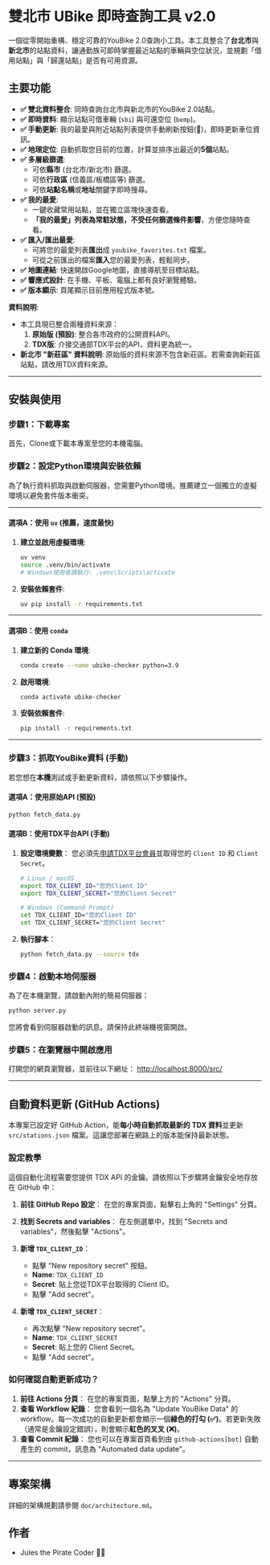 # 雙北市 UBike 即時查詢工具 v2.0

一個從零開始重構、穩定可靠的YouBike 2.0查詢小工具。本工具整合了**台北市**與**新北市**的站點資料，讓通勤族可即時掌握最近站點的車輛與空位狀況，並規劃「借用站點」與「歸還站點」是否有可用資源。

## 主要功能
- **✅ 雙北資料整合**: 同時查詢台北市與新北市的YouBike 2.0站點。
- **✅ 即時資料**: 顯示站點可借車輛 (`sbi`) 與可還空位 (`bemp`)。
- **✅ 手動更新**: 我的最愛與附近站點列表提供手動刷新按鈕(🔄)，即時更新車位資訊。
- **✅ 地理定位**: 自動抓取您目前的位置，計算並排序出最近的**5個**站點。
- **✅ 多層級篩選**:
    -   可依**縣市** (台北市/新北市) 篩選。
    -   可依**行政區** (信義區/板橋區等) 篩選。
    -   可依**站點名稱**或**地址**關鍵字即時搜尋。
- **✅ 我的最愛**:
    -   一鍵收藏常用站點，並在獨立區塊快速查看。
    -   **「我的最愛」列表為常駐狀態，不受任何篩選條件影響**，方便您隨時查看。
- **✅ 匯入/匯出最愛**:
    -   可將您的最愛列表**匯出**成 `youbike_favorites.txt` 檔案。
    -   可從之前匯出的檔案**匯入**您的最愛列表，輕鬆同步。
- **✅ 地圖連結**: 快速開啟Google地圖，直接導航至目標站點。
- **✅ 響應式設計**: 在手機、平板、電腦上都有良好瀏覽體驗。
- **✅ 版本顯示**: 頁尾顯示目前應用程式版本號。

**資料說明**:
- 本工具現已整合兩種資料來源：
    1.  **原始版 (預設)**: 整合各市政府的公開資料API。
    2.  **TDX版**: 介接交通部TDX平台的API，資料更為統一。
- **新北市 "新莊區" 資料說明**: 原始版的資料來源不包含新莊區。若需查詢新莊區站點，請改用TDX資料來源。

---

## 安裝與使用

### 步驟1：下載專案
首先，Clone或下載本專案至您的本機電腦。

### 步驟2：設定Python環境與安裝依賴
為了執行資料抓取與啟動伺服器，您需要Python環境。推薦建立一個獨立的虛擬環境以避免套件版本衝突。

---
#### **選項A：使用 `uv` (推薦，速度最快)**
1.  **建立並啟用虛擬環境**:
    ```bash
    uv venv
    source .venv/bin/activate
    # Windows使用者請執行: .venv\Scripts\activate
    ```
2.  **安裝依賴套件**:
    ```bash
    uv pip install -r requirements.txt
    ```

---
#### **選項B：使用 `conda`**
1.  **建立新的 Conda 環境**:
    ```bash
    conda create --name ubike-checker python=3.9
    ```
2.  **啟用環境**:
    ```bash
    conda activate ubike-checker
    ```
3.  **安裝依賴套件**:
    ```bash
    pip install -r requirements.txt
    ```
---

### 步驟3：抓取YouBike資料 (手動)
若您想在**本機**測試或手動更新資料，請依照以下步驟操作。

#### **選項A：使用原始API (預設)**
```bash
python fetch_data.py
```

#### **選項B：使用TDX平台API (手動)**
1.  **設定環境變數**：
    您必須先[申請TDX平台會員](https://tdx.transportdata.tw/register)並取得您的 `Client ID` 和 `Client Secret`。
    ```bash
    # Linux / macOS
    export TDX_CLIENT_ID="您的Client ID"
    export TDX_CLIENT_SECRET="您的Client Secret"

    # Windows (Command Prompt)
    set TDX_CLIENT_ID="您的Client ID"
    set TDX_CLIENT_SECRET="您的Client Secret"
    ```
2.  **執行腳本**：
    ```bash
    python fetch_data.py --source tdx
    ```

### 步驟4：啟動本地伺服器
為了在本機瀏覽，請啟動內附的簡易伺服器：
```bash
python server.py
```
您將會看到伺服器啟動的訊息。請保持此終端機視窗開啟。

### 步驟5：在瀏覽器中開啟應用
打開您的網頁瀏覽器，並前往以下網址：
[http://localhost:8000/src/](http://localhost:8000/src/)

---
## 自動資料更新 (GitHub Actions)

本專案已設定好 GitHub Action，能**每小時自動抓取最新的 TDX 資料**並更新 `src/stations.json` 檔案。這讓您部署在網路上的版本能保持最新狀態。

### 設定教學

這個自動化流程需要您提供 TDX API 的金鑰。請依照以下步驟將金鑰安全地存放在 GitHub 中：

1.  **前往 GitHub Repo 設定**：
    在您的專案頁面，點擊右上角的 "Settings" 分頁。

2.  **找到 Secrets and variables**：
    在左側選單中，找到 "Secrets and variables"，然後點擊 "Actions"。

3.  **新增 `TDX_CLIENT_ID`**：
    -   點擊 "New repository secret" 按鈕。
    -   **Name**: `TDX_CLIENT_ID`
    -   **Secret**: 貼上您從TDX平台取得的 Client ID。
    -   點擊 "Add secret"。

4.  **新增 `TDX_CLIENT_SECRET`**：
    -   再次點擊 "New repository secret"。
    -   **Name**: `TDX_CLIENT_SECRET`
    -   **Secret**: 貼上您的 Client Secret。
    -   點擊 "Add secret"。

### 如何確認自動更新成功？

1.  **前往 Actions 分頁**：
    在您的專案頁面，點擊上方的 "Actions" 分頁。
2.  **查看 Workflow 紀錄**：
    您會看到一個名為 "Update YouBike Data" 的 workflow。每一次成功的自動更新都會顯示一個**綠色的打勾 (✅)**。若更新失敗（通常是金鑰設定錯誤），則會顯示**紅色的叉叉 (❌)**。
3.  **查看 Commit 紀錄**：
    您也可以在專案首頁看到由 `github-actions[bot]` 自動產生的 commit，訊息為 "Automated data update"。

---

## 專案架構
詳細的架構規劃請參閱 `doc/architecture.md`。

## 作者
- Jules the Pirate Coder 🏴‍☠️
